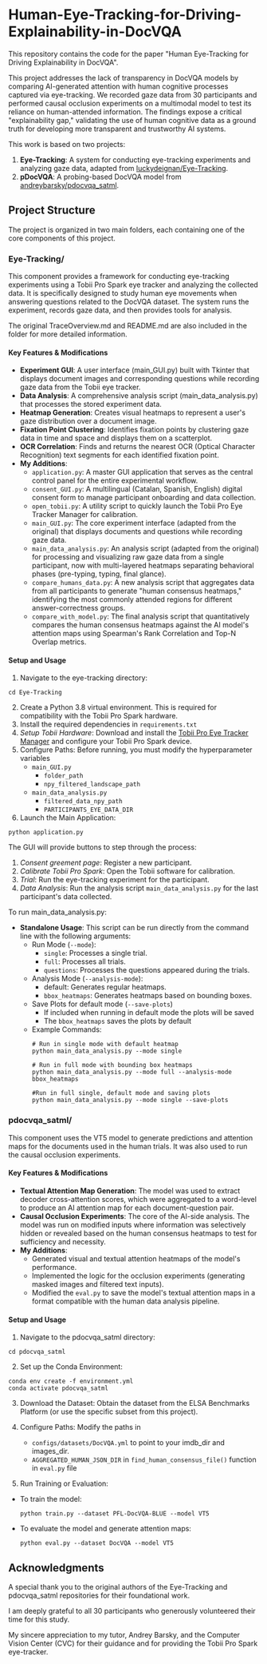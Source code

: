 # Human-Eye-Tracking-for-Driving-Explainability-in-DocVQA

This repository contains the code for the paper "Human Eye-Tracking for Driving Explainability in DocVQA". 

This project addresses the lack of transparency in DocVQA models by comparing AI-generated attention with human cognitive processes captured via eye-tracking. We recorded gaze data from 30 participants and performed causal occlusion experiments on a multimodal model to test its reliance on human-attended information. The findings expose a critical "explainability gap," validating the use of human cognitive data as a ground truth for developing more transparent and trustworthy AI systems.

This work is based on two projects: 
1. **Eye-Tracking**: A system for conducting eye-tracking experiments and analyzing gaze data, adapted from  [luckydeignan/Eye-Tracking](https://github.com/luckydeignan/Eye-Tracking).
2. **pDocVQA**: A probing-based DocVQA model from [andreybarsky/pdocvqa_satml](https://github.com/andreybarsky/pdocvqa_satml).

## Project Structure 

The project is organized in two main folders, each containing one of the core components of this project.

### Eye-Tracking/
This component provides a framework for conducting eye-tracking experiments using a Tobii Pro Spark eye tracker and analyzing the collected data. It is specifically designed to study human eye movements when answering questions related to the DocVQA dataset. The system runs the experiment, records gaze data, and then provides tools for analysis.

The original TraceOverview.md and README.md are also included in the folder for more detailed information.

#### Key Features & Modifications

- **Experiment GUI**: A user interface (main_GUI.py) built with Tkinter that displays document images and corresponding questions while recording gaze data from the Tobii eye tracker.
- **Data Analysis**: A comprehensive analysis script (main_data_analysis.py) that processes the stored experiment data.
- **Heatmap Generation**: Creates visual heatmaps to represent a user's gaze distribution over a document image.
- **Fixation Point Clustering**: Identifies fixation points by clustering gaze data in time and space and displays them on a scatterplot.
- **OCR Correlation**: Finds and returns the nearest OCR (Optical Character Recognition) text segments for each identified fixation point.
- **My Additions**:
  - `application.py`: A master GUI application that serves as the central control panel for the entire experimental workflow.
  - `consent_GUI.py`: A multilingual (Catalan, Spanish, English) digital consent form to manage participant onboarding and data collection.
  - `open_tobii.py`: A utility script to quickly launch the Tobii Pro Eye Tracker Manager for calibration.
  - `main_GUI.py`: The core experiment interface (adapted from the original) that displays documents and questions while recording gaze data.
  - `main_data_analysis.py`: An analysis script (adapted from the original) for processing and visualizing raw gaze data from a single participant, now with multi-layered heatmaps separating behavioral phases (pre-typing, typing, final glance).
  - `compare_humans_data.py`: A new analysis script that aggregates data from all participants to generate "human consensus heatmaps," identifying the most commonly attended regions for different answer-correctness groups.
  - `compare_with_model.py`: The final analysis script that quantitatively compares the human consensus heatmaps against the AI model's attention maps using Spearman's Rank Correlation and Top-N Overlap metrics.

#### Setup and Usage
1. Navigate to the eye-tracking directory:
  ```
  cd Eye-Tracking
  ```
2. Create a Python 3.8 virtual environment. This is required for compatibility with the Tobii Pro Spark hardware.
3. Install the required dependencies in `requirements.txt`
4. *Setup Tobii Hardware*: Download and install the [Tobii Pro Eye Tracker Manager](https://connect.tobii.com/s/etm-downloads?language=en_US) and configure your Tobii Pro Spark device.
5. Configure Paths: Before running, you must modify the hyperparameter variables
   - `main_GUI.py`
     - `folder_path`
     - `npy_filtered_landscape_path`
   - `main_data_analysis.py`
     - `filtered_data_npy_path`
     - `PARTICIPANTS_EYE_DATA_DIR`
7. Launch the Main Application:

```
python application.py
```

The GUI will provide buttons to step through the process:
  1. *Consent greement page*: Register a new participant.
  2. *Calibrate Tobii Pro Spark*: Open the Tobii software for calibration.
  3. *Trial*: Run the eye-tracking experiment for the participant.
  4. *Data Analysis*: Run the analysis script `main_data_analysis.py` for the last participant's data collected.

To run main_data_analysis.py: 
- **Standalone Usage**: This script can be run directly from the command line with the following arguments:
  - Run Mode (`--mode`):
    - `single`: Processes a single trial.
    - `full`: Processes all trials.
    - `questions`: Processes the questions appeared during the trials.
  - Analysis Mode (`--analysis-mode`):
    - default: Generates regular heatmaps.
    - `bbox_heatmaps`: Generates heatmaps based on bounding boxes.
  - Save Plots for default mode (`--save-plots`)
    - If included when running in default mode the plots will be saved
    - The `bbox_heatmaps` saves the plots by default
  - Example Commands:
    ```
    # Run in single mode with default heatmap
    python main_data_analysis.py --mode single
    
    # Run in full mode with bounding box heatmaps
    python main_data_analysis.py --mode full --analysis-mode bbox_heatmaps
    
    #Run in full single, default mode and saving plots
    python main_data_analysis.py --mode single --save-plots
    ```

### pdocvqa_satml/

This component uses the VT5 model to generate predictions and attention maps for the documents used in the human trials. It was also used to run the causal occlusion experiments.

#### Key Features & Modifications
- **Textual Attention Map Generation**: The model was used to extract decoder cross-attention scores, which were aggregated to a word-level to produce an AI attention map for each document-question pair.
- **Causal Occlusion Experiments**: The core of the AI-side analysis. The model was run on modified inputs where information was selectively hidden or revealed based on the human consensus heatmaps to test for sufficiency and necessity.
- **My Additions**:
  - Generated visual and textual attention heatmaps of the model's performance.
  - Implemented the logic for the occlusion experiments (generating masked images and filtered text inputs).
  - Modified the `eval.py` to save the model's textual attention maps in a format compatible with the human data analysis pipeline.

#### Setup and Usage
1. Navigate to the pdocvqa_satml directory:
  ```
  cd pdocvqa_satml
  ```
2. Set up the Conda Environment:
  ```
  conda env create -f environment.yml
  conda activate pdocvqa_satml
  ```
3. Download the Dataset: Obtain the dataset from the ELSA Benchmarks Platform (or use the specific subset from this project).
4. Configure Paths: Modify the paths in
   - `configs/datasets/DocVQA.yml` to point to your imdb_dir and images_dir.
   - `AGGREGATED_HUMAN_JSON_DIR` in `find_human_consensus_file()` function in `eval.py` file

6. Run Training or Evaluation:
  - To train the model:
    ```
    python train.py --dataset PFL-DocVQA-BLUE --model VT5

    ```
  - To evaluate the model and generate attention maps:
    ```
    python eval.py --dataset DocVQA --model VT5
    ```


## Acknowledgments
A special thank you to the original authors of the Eye-Tracking and pdocvqa_satml repositories for their foundational work.

I am deeply grateful to all 30 participants who generously volunteered their time for this study.

My sincere appreciation to my tutor, Andrey Barsky, and the Computer Vision Center (CVC) for their guidance and for providing the Tobii Pro Spark eye-tracker.



